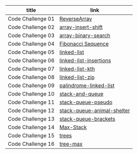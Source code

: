 |  title  | link   |
| ----------- | ----------- |
|  Code Challenge 01      | [ReverseArray](https://github.com/MayyadahShehadeh/data-structures-and-algorithms1/tree/master/javascript/401-Code-Challenge/reverseArray)    |
|  Code Challenge 02      | [array-insert-shift](https://github.com/MayyadahShehadeh/data-structures-and-algorithms1/tree/master/javascript/401-Code-Challenge/array-insert-shift)  |
|  Code Challenge 03      | [array-binary-search](https://github.com/MayyadahShehadeh/data-structures-and-algorithms1/tree/master/javascript/401-Code-Challenge/array-binary-search)  |
|  Code Challenge 04     | [Fibonacci Sequence](https://github.com/MayyadahShehadeh/data-structures-and-algorithms1/tree/master/javascript/401-Code-Challenge/Fibonacci-Sequence)  |
|  Code Challenge 05     | [linked-list](https://github.com/MayyadahShehadeh/data-structures-and-algorithms1/tree/master/javascript/401-Code-Challenge/linked-list)  |
|  Code Challenge 06     | [linked-list-insertions](https://github.com/MayyadahShehadeh/data-structures-and-algorithms1/tree/master/javascript/401-Code-Challenge/linked-list-insertions)  |
|  Code Challenge 07    | [linked-list-kth](https://github.com/MayyadahShehadeh/data-structures-and-algorithms1/tree/master/javascript/401-Code-Challenge/linked-list-kth)  |
|  Code Challenge 08    | [linked-list-zip](https://github.com/MayyadahShehadeh/data-structures-and-algorithms1/tree/master/javascript/401-Code-Challenge/linked-list-zip)  |
|  Code Challenge 09    | [palindrome-linked-list](https://github.com/MayyadahShehadeh/data-structures-and-algorithms1/tree/master/javascript/401-Code-Challenge/palindrome-linked-list)  |
|  Code Challenge 10   | [stack-and-queue](https://github.com/MayyadahShehadeh/data-structures-and-algorithms1/tree/master/javascript/401-Code-Challenge/stack-and-queue)  |
|  Code Challenge 11   | [stack-queue-pseudo](https://github.com/MayyadahShehadeh/data-structures-and-algorithms1/tree/master/javascript/401-Code-Challenge/stack-queue-pseudo)  |
|  Code Challenge 12   | [stack-queue-animal-shelter](https://github.com/MayyadahShehadeh/data-structures-and-algorithms1/tree/master/javascript/401-Code-Challenge/stack-queue-animal-shelter)  |
|  Code Challenge 13   | [stack-queue-brackets](https://github.com/MayyadahShehadeh/data-structures-and-algorithms1/tree/master/javascript/401-Code-Challenge/stack-queue-brackets)  |
|  Code Challenge 14   | [Max-Stack](https://github.com/MayyadahShehadeh/data-structures-and-algorithms1/tree/master/javascript/401-Code-Challenge/Max-Stack)  |
|  Code Challenge 15   | [trees](https://github.com/MayyadahShehadeh/data-structures-and-algorithms1/tree/master/javascript/401-Code-Challenge/trees)  |
|  Code Challenge 16   | [tree-max](https://github.com/MayyadahShehadeh/data-structures-and-algorithms1/tree/master/javascript/401-Code-Challenge/tree-max)  |






